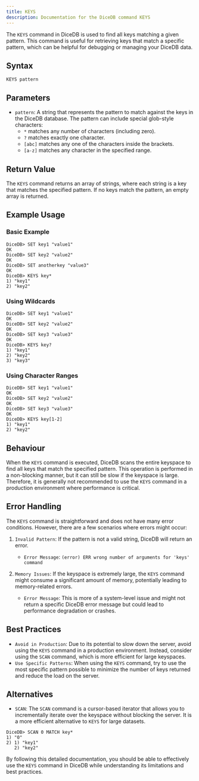 ```yaml
---
title: KEYS
description: Documentation for the DiceDB command KEYS
---
```


The `KEYS` command in DiceDB is used to find all keys matching a given pattern. This command is useful for retrieving keys that match a specific pattern, which can be helpful for debugging or managing your DiceDB data.

## Syntax

```plaintext
KEYS pattern
```

## Parameters

- `pattern`: A string that represents the pattern to match against the keys in the DiceDB database. The pattern can include special glob-style characters:
  - `*` matches any number of characters (including zero).
  - `?` matches exactly one character.
  - `[abc]` matches any one of the characters inside the brackets.
  - `[a-z]` matches any character in the specified range.

## Return Value

The `KEYS` command returns an array of strings, where each string is a key that matches the specified pattern. If no keys match the pattern, an empty array is returned.

## Example Usage

### Basic Example

```plaintext
DiceDB> SET key1 "value1"
OK
DiceDB> SET key2 "value2"
OK
DiceDB> SET anotherkey "value3"
OK
DiceDB> KEYS key*
1) "key1"
2) "key2"
```

### Using Wildcards

```plaintext
DiceDB> SET key1 "value1"
OK
DiceDB> SET key2 "value2"
OK
DiceDB> SET key3 "value3"
OK
DiceDB> KEYS key?
1) "key1"
2) "key2"
3) "key3"
```

### Using Character Ranges

```plaintext
DiceDB> SET key1 "value1"
OK
DiceDB> SET key2 "value2"
OK
DiceDB> SET key3 "value3"
OK
DiceDB> KEYS key[1-2]
1) "key1"
2) "key2"
```

## Behaviour

When the `KEYS` command is executed, DiceDB scans the entire keyspace to find all keys that match the specified pattern. This operation is performed in a non-blocking manner, but it can still be slow if the keyspace is large. Therefore, it is generally not recommended to use the `KEYS` command in a production environment where performance is critical.

## Error Handling

The `KEYS` command is straightforward and does not have many error conditions. However, there are a few scenarios where errors might occur:

1. `Invalid Pattern`: If the pattern is not a valid string, DiceDB will return an error.

   - `Error Message`: `(error) ERR wrong number of arguments for 'keys' command`

2. `Memory Issues`: If the keyspace is extremely large, the `KEYS` command might consume a significant amount of memory, potentially leading to memory-related errors.

   - `Error Message`: This is more of a system-level issue and might not return a specific DiceDB error message but could lead to performance degradation or crashes.

## Best Practices

- `Avoid in Production`: Due to its potential to slow down the server, avoid using the `KEYS` command in a production environment. Instead, consider using the `SCAN` command, which is more efficient for large keyspaces.
- `Use Specific Patterns`: When using the `KEYS` command, try to use the most specific pattern possible to minimize the number of keys returned and reduce the load on the server.

## Alternatives

- `SCAN`: The `SCAN` command is a cursor-based iterator that allows you to incrementally iterate over the keyspace without blocking the server. It is a more efficient alternative to `KEYS` for large datasets.

```plaintext
DiceDB> SCAN 0 MATCH key*
1) "0"
2) 1) "key1"
   2) "key2"
```

By following this detailed documentation, you should be able to effectively use the `KEYS` command in DiceDB while understanding its limitations and best practices.

